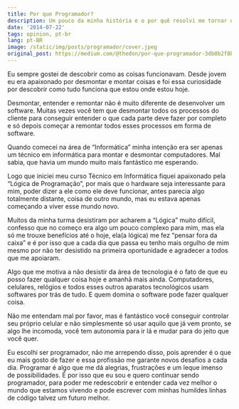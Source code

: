 ```yaml
---
title: Por que Programador?
description: Um pouco da minha história e o por quê resolvi me tornar um desenvolvedor
date: '2014-07-22'
tags: opinion, pt-br
lang: pt-BR
image: /static/img/posts/programador/cover.jpeg
original_post: https://medium.com/@thedon/por-que-programador-3db0b2f8b72b
---
```


Eu sempre gostei de descobrir como as coisas funcionavam. Desde jovem eu era apaixonado por desmontar e montar coisas e foi essa curiosidade por descobrir como tudo funciona que estou onde estou hoje.

Desmontar, entender e remontar não é muito diferente de desenvolver um software. Muitas vezes você tem que desmontar todos os processos do cliente para conseguir entender o que cada parte deve fazer por completo e só depois começar a remontar todos esses processos em forma de software.

Quando comecei na área de “Informática” minha intenção era ser apenas um técnico em informática para montar e desmontar computadores. Mal sabia, que havia um mundo muito mais fantástico me esperando.

Logo que iniciei meu curso Técnico em Informática fiquei apaixonado pela “Lógica de Programação”, por mais que o hardware seja interessante para mim, poder dizer a ele como ele deve funcionar, antes parecia algo totalmente distante, coisa de outro mundo, mas eu estava apenas começando a viver esse mundo novo.

Muitos da minha turma desistiram por acharem a “Lógica” muito difícil, confesso que no começo era algo um pouco complexo para mim, mas ela só me trouxe benefícios até o hoje, ela(a lógica) me fez “pensar fora da caixa” e é por isso que a cada dia que passa eu tenho mais orgulho de mim mesmo por não ter desistido na primeira oportunidade e agradecer a todos que me apoiaram.

Algo que me motiva a não desistir da área de tecnologia é o fato de que eu posso fazer qualquer coisa hoje e amanhã mais ainda. Computadores, celulares, relógios e todos esses outros aparatos tecnológicos usam softwares por trás de tudo. E quem domina o software pode fazer qualquer coisa.

Não me entendam mal por favor, mas é fantástico você conseguir controlar seu próprio celular e não simplesmente só usar aquilo que já vem pronto, se algo lhe incomoda, você tem autonomia para ir lá e mudar para do jeito que você quer.

Eu escolhi ser programador, não me arrependo disso, pois aprender é o que eu mais gosto de fazer e essa profissão me garante novos desafios a cada dia. Programar é algo que me dá alegrias, frustrações e um leque imenso de possibilidades. É por isso que eu sou e quero continuar sendo programador, para poder me redescobrir e entender cada vez melhor o mundo que estamos vivendo e pode escrever com minhas humildes linhas de código talvez um futuro melhor.

